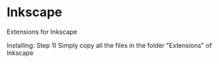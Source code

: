 # Inkscape
Extensions for Inkscape




Installing:
Step 1) Simply copy all the files in the folder "Extensions" of Inkscape
